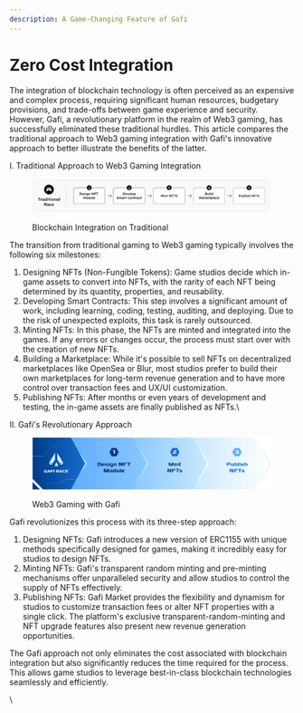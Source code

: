 ```yaml
---
description: A Game-Changing Feature of Gafi
---
```


# Zero Cost Integration

The integration of blockchain technology is often perceived as an expensive and complex process, requiring significant human resources, budgetary provisions, and trade-offs between game experience and security. However, Gafi, a revolutionary platform in the realm of Web3 gaming, has successfully eliminated these traditional hurdles. This article compares the traditional approach to Web3 gaming integration with Gafi's innovative approach to better illustrate the benefits of the latter.

I. Traditional Approach to Web3 Gaming Integration

<figure><img src="../../.gitbook/assets/Screen Shot 2023-05-29 at 18.18.52.png" alt=""><figcaption><p>Blockchain Integration on Traditional</p></figcaption></figure>

The transition from traditional gaming to Web3 gaming typically involves the following six milestones:

1. Designing NFTs (Non-Fungible Tokens): Game studios decide which in-game assets to convert into NFTs, with the rarity of each NFT being determined by its quantity, properties, and reusability.
2. Developing Smart Contracts: This step involves a significant amount of work, including learning, coding, testing, auditing, and deploying. Due to the risk of unexpected exploits, this task is rarely outsourced.
3. Minting NFTs: In this phase, the NFTs are minted and integrated into the games. If any errors or changes occur, the process must start over with the creation of new NFTs.
4. Building a Marketplace: While it's possible to sell NFTs on decentralized marketplaces like OpenSea or Blur, most studios prefer to build their own marketplaces for long-term revenue generation and to have more control over transaction fees and UX/UI customization.
5. Publishing NFTs: After months or even years of development and testing, the in-game assets are finally published as NFTs.\


II. Gafi's Revolutionary Approach

<figure><img src="../../.gitbook/assets/Screen Shot 2023-05-29 at 18.45.38.png" alt=""><figcaption><p>Web3 Gaming with Gafi</p></figcaption></figure>

Gafi revolutionizes this process with its three-step approach:

1. Designing NFTs: Gafi introduces a new version of ERC1155 with unique methods specifically designed for games, making it incredibly easy for studios to design NFTs.
2. Minting NFTs: Gafi's transparent random minting and pre-minting mechanisms offer unparalleled security and allow studios to control the supply of NFTs effectively.
3. Publishing NFTs: Gafi Market provides the flexibility and dynamism for studios to customize transaction fees or alter NFT properties with a single click. The platform's exclusive transparent-random-minting and NFT upgrade features also present new revenue generation opportunities.

The Gafi approach not only eliminates the cost associated with blockchain integration but also significantly reduces the time required for the process. This allows game studios to leverage best-in-class blockchain technologies seamlessly and efficiently.

\

